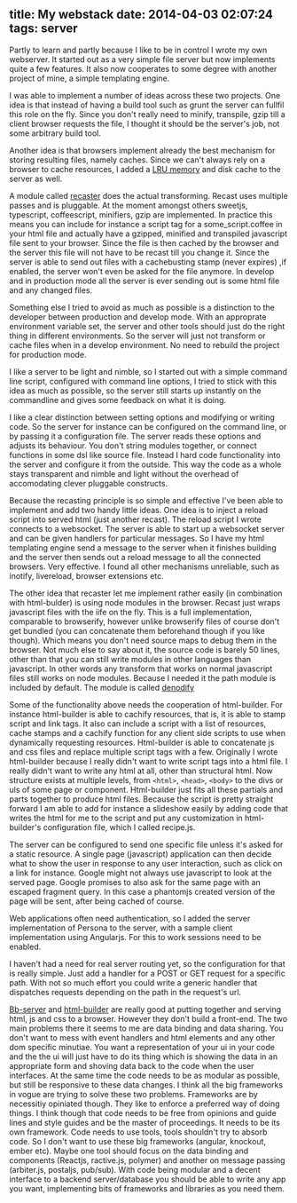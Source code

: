title: My webstack
date: 2014-04-03 02:07:24
tags: server
---

Partly to learn and partly because I like to be in control I wrote my own webserver. It started out as a very simple file server but now implements quite a few features. It also now cooperates to some degree with another project of mine, a simple templating engine.

I was able to implement a number of ideas across these two projects. One idea is that instead of having a build tool such as grunt the server can fullfil this role on the fly. Since you don't really need to minify, transpile, gzip till a client browser requests the file, I thought it should be the server's job, not some arbitrary build tool. 

Another idea is that browsers implement already the best mechanism for storing resulting files, namely caches. Since we can't always rely on a browser to cache resources, I added a [LRU memory](http://github.com/michieljoris/cachejs) and disk cache to the server as well.

<!-- more -->

A module called [recaster](http://github.com/Michieljoris/recaster) does the actual transforming. Recast uses multiple passes and is pluggable. At the moment amongst others sweetjs, typescript, coffeescript, minifiers, gzip are implemented. In practice this means you can include for instance a script tag for a some_script.coffee in your html file and actually have a gzipped, minified and transpiled javascript file sent to your browser. Since the file is then cached by the browser and the server this file will not have to be recast till you change it. Since the server is able to send out files with a cachebusting stamp (never expires) ,if enabled, the server won't even be asked for the file anymore. In develop and in production mode all the server is ever sending out is some html file and any changed files.

Something else I tried to avoid as much as possible is a distinction to the developer between production and develop mode. With an approprate environment variable set, the server and other tools should just do the right thing in different environments. So the server will just not transform or cache files when in a develop environment. No need to rebuild the project for production mode.

I like a server to be light and nimble, so I started out with a simple command line script, configured with command line options, I tried to stick with this idea as much as possible, so the server still starts up instantly on the commandline and gives some feedback on what it is doing.

I like a clear distinction between setting options and modifying or writing code. So the server for instance can be configured on the command line, or by passing it a configuration file. The server reads these options and adjusts its behaviour. You don't string modules together, or connect functions in some dsl like source file. Instead I hard code functionality into the server and configure it from the outside. This way the code as a whole stays transparent and nimble and light without the overhead of accomodating clever pluggable constructs.

Because the recasting principle is so simple and effective I've been able to implement and add two handy little ideas. One idea is to inject a reload script into served html (just another recast). The reload script I wrote connects to a websocket. The server is able to start up a websocket server and can be given handlers for particular messages. So I have my html templating engine send a message to the server when it finishes building and the server then sends out a reload message to all the connected browsers. Very effective. I found all other mechanisms unreliable, such as inotify, livereload, browser extensions etc.

The other idea that recaster let me implement rather easily (in combination with html-bulder) is using node modules in the browser. Recast just wraps javascript files with the iife on the fly. This is a full implementation, comparable to browserify, however unlike browserify files of course don't get bundled (you can concatenate them beforehand though if you like though). Which means you don't need source maps to debug them in the browser. Not much else to say about it, the source code is barely 50 lines, other than that you can still write modules in other languages than javascript. In other words any transform that works on normal javascript files still works on node modules. Because I needed it the path module is included by default. The module is called [denodify](http://github.com/michieljoris/denodify)

Some of the functionality above needs the cooperation of html-builder. For instance html-builder is able to cachify resources, that is, it is able to stamp script and link tags. It also can include a script with a list of resources, cache stamps and a cachify function for any client side scripts to use when dynamically requesting resources. Html-builder is able to concatenate js and css files and replace multiple script tags with a few. Originally I wrote html-builder because I really didn't want to write script tags into a html file. I really didn't want to write any html at all, other than structural html. Now structure exists at multiple levels, from `<html>`, `<head>`, `<body>` to the divs or uls of some page or component. Html-builder just fits all these partials and parts together to produce html files. Because the script is pretty straight forward I am able to add for instance a slideshow easily by adding code that writes the html for me to the script and put any customization in html-builder's configuration file, which I called recipe.js.

The server can be configured to send one specific file unless it's asked for a static resource. A single page (javascript) application can then decide what to show the user in response to any user interaction, such as click on a link for instance. Google might not always use javascript to look at the served page. Google promises to also ask for the same page with an escaped fragment query. In this case a phantomjs created version of the page will be sent, after being cached of course.

Web applications often need authentication, so I added the server implementation of Persona to the server, with a sample client implementation using Angularjs. For this to work sessions need to be enabled. 

I haven't had a need for real server routing yet, so the configuration for that is really simple. Just add a handler for a POST or GET request for a specific path. With not so much effort you could write a generic handler that dispatches requests depending on the path in the request's url. 

[Bb-server](http://github.com/michieljoris/bb-server) and [html-builder](http://github.com/michieljoris/html-builder) are really good at putting together and serving html, js and css to a browser. However they don't build a front-end. The two main problems there it seems to me are data binding and data sharing. You don't want to mess with event handlers and html elements and any other dom specific minutiae. You want a representation of your ui in your code and the the ui will just have to do its thing which is showing the data in an appropriate form and shoving data back to the code when the user interfaces. At the same time the code needs to be as modular as possible, but still be responsive to these data changes. I think all the big frameworks in vogue are trying to solve these two problems. Frameworks are by necessitiy opiniated though. They like to enforce a preferred way of doing things. I think though that code needs to be free from opinions and guide lines and style guides and be the master of proceedings. It needs to be its own framework. Code needs to use tools, tools shouldn't try to absorb code. So I don't want to use these big frameworks (angular, knockout, ember etc). Maybe one tool should focus on the data binding and components (Reactjs, ractive.js, polymer) and another on message passing (arbiter.js, postaljs, pub/sub). With code being modular and a decent interface to a backend server/database you should be able to write any app you want, implementing bits of frameworks and libraries as you need them. 

